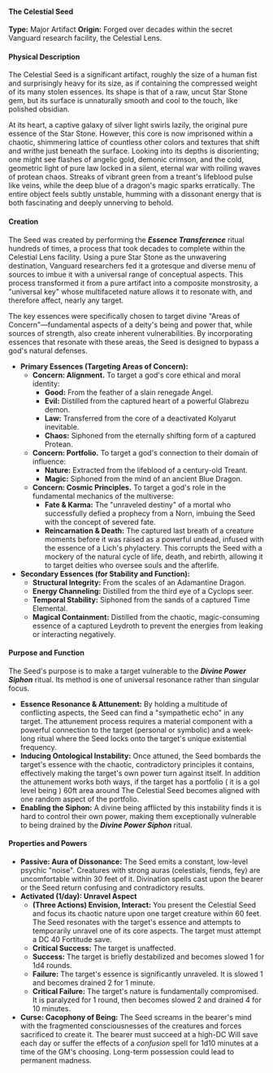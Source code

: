 #### **The Celestial Seed**

**Type:** Major Artifact
**Origin:** Forged over decades within the secret Vanguard research facility, the Celestial Lens.

#### **Physical Description**

The Celestial Seed is a significant artifact, roughly the size of a human fist and surprisingly heavy for its size, as if containing the compressed weight of its many stolen essences. Its shape is that of a raw, uncut Star Stone gem, but its surface is unnaturally smooth and cool to the touch, like polished obsidian.

At its heart, a captive galaxy of silver light swirls lazily, the original pure essence of the Star Stone. However, this core is now imprisoned within a chaotic, shimmering lattice of countless other colors and textures that shift and writhe just beneath the surface. Looking into its depths is disorienting; one might see flashes of angelic gold, demonic crimson, and the cold, geometric light of pure law locked in a silent, eternal war with roiling waves of protean chaos. Streaks of vibrant green from a treant's lifeblood pulse like veins, while the deep blue of a dragon's magic sparks erratically. The entire object feels subtly unstable, humming with a dissonant energy that is both fascinating and deeply unnerving to behold.

#### **Creation**

The Seed was created by performing the ***Essence Transference*** ritual hundreds of times, a process that took decades to complete within the Celestial Lens facility. Using a pure Star Stone as the unwavering destination, Vanguard researchers fed it a grotesque and diverse menu of sources to imbue it with a universal range of conceptual aspects. This process transformed it from a pure artifact into a composite monstrosity, a "universal key" whose multifaceted nature allows it to resonate with, and therefore affect, nearly any target.

The key essences were specifically chosen to target divine "Areas of Concern"—fundamental aspects of a deity's being and power that, while sources of strength, also create inherent vulnerabilities. By incorporating essences that resonate with these areas, the Seed is designed to bypass a god's natural defenses.

* **Primary Essences (Targeting Areas of Concern):**
    * **Concern: Alignment.** To target a god's core ethical and moral identity:
        * **Good:** From the feather of a slain renegade Angel.
        * **Evil:** Distilled from the captured heart of a powerful Glabrezu demon.
        * **Law:** Transferred from the core of a deactivated Kolyarut inevitable.
        * **Chaos:** Siphoned from the eternally shifting form of a captured Protean.
    * **Concern: Portfolio.** To target a god's connection to their domain of influence:
        * **Nature:** Extracted from the lifeblood of a century-old Treant.
        * **Magic:** Siphoned from the mind of an ancient Blue Dragon.
    * **Concern: Cosmic Principles.** To target a god's role in the fundamental mechanics of the multiverse:
        * **Fate & Karma:** The "unraveled destiny" of a mortal who successfully defied a prophecy from a Norn, imbuing the Seed with the concept of severed fate.
        * **Reincarnation & Death:** The captured last breath of a creature moments before it was raised as a powerful undead, infused with the essence of a Lich's phylactery. This corrupts the Seed with a mockery of the natural cycle of life, death, and rebirth, allowing it to target deities who oversee souls and the afterlife.
* **Secondary Essences (for Stability and Function):**
    * **Structural Integrity:** From the scales of an Adamantine Dragon.
    * **Energy Channeling:** Distilled from the third eye of a Cyclops seer.
    * **Temporal Stability:** Siphoned from the sands of a captured Time Elemental.
    * **Magical Containment:** Distilled from the chaotic, magic-consuming essence of a captured Leydroth to prevent the energies from leaking or interacting negatively.

#### **Purpose and Function**

The Seed's purpose is to make a target vulnerable to the ***Divine Power Siphon*** ritual. Its method is one of universal resonance rather than singular focus.

* **Essence Resonance & Attunement:** By holding a multitude of conflicting aspects, the Seed can find a "sympathetic echo" in any target. The attunement process requires a material component with a powerful connection to the target (personal or symbolic) and a week-long ritual where the Seed locks onto the target's unique existential frequency.
* **Inducing Ontological Instability:** Once attuned, the Seed bombards the target's essence with the chaotic, contradictory principles it contains, effectively making the target's own power turn against itself. In addition the attunement works both ways, if the target has a portfolio ( it is a gol level being ) 60ft area around The Celestial Seed becomes aligned with one random aspect of the portfolio.
* **Enabling the Siphon:** A divine being afflicted by this instability finds it is hard to control their own power, making them exceptionally vulnerable to being drained by the ***Divine Power Siphon*** ritual.

#### **Properties and Powers**

* **Passive: Aura of Dissonance:** The Seed emits a constant, low-level psychic "noise". Creatures with strong auras (celestials, fiends, fey) are uncomfortable within 30 feet of it. Divination spells cast upon the bearer or the Seed return confusing and contradictory results.
* **Activated (1/day): Unravel Aspect**
    * **(Three Actions) Envision, Interact:** You present the Celestial Seed and focus its chaotic nature upon one target creature within 60 feet. The Seed resonates with the target's essence and attempts to temporarily unravel one of its core aspects. The target must attempt a DC 40 Fortitude save.
    * **Critical Success:** The target is unaffected.
    * **Success:** The target is briefly destabilized and becomes slowed 1 for 1d4 rounds.
    * **Failure:** The target's essence is significantly unraveled. It is slowed 1 and becomes drained 2 for 1 minute.
    * **Critical Failure:** The target's nature is fundamentally compromised. It is paralyzed for 1 round, then becomes slowed 2 and drained 4 for 10 minutes.
* **Curse: Cacophony of Being:** The Seed screams in the bearer's mind with the fragmented consciousnesses of the creatures and forces sacrificed to create it. The bearer must succeed at a high-DC Will save each day or suffer the effects of a *confusion* spell for 1d10 minutes at a time of the GM's choosing. Long-term possession could lead to permanent madness.
